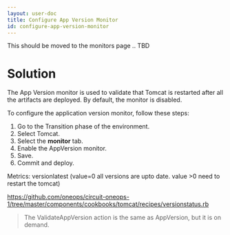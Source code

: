 ```yaml
---
layout: user-doc
title: Configure App Version Monitor
id: configure-app-version-monitor
---
```


This should be moved to the monitors page .. TBD

# Solution

The App Version monitor is used to validate that Tomcat is restarted after all the artifacts are deployed. By default, the monitor is disabled.

To configure the application version monitor, follow these steps:


1. Go to the Transition phase of the environment.
2. Select Tomcat.
3. Select the **monitor** tab.
4. Enable the AppVersion monitor.
5. Save.
6. Commit and deploy.

Metrics: versionlatest (value=0  all versions are upto date. value >0 need to restart the tomcat)

https://github.com/oneops/circuit-oneops-1/tree/master/components/cookbooks/tomcat/recipes/versionstatus.rb

>The ValidateAppVersion action is the same as AppVersion, but it is on demand.